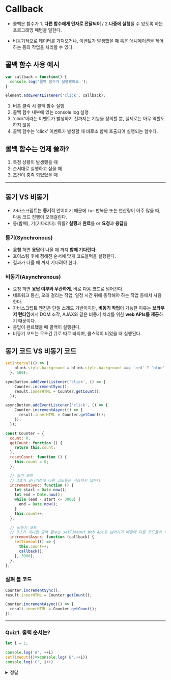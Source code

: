 # Callback

- 콜백은 함수가 1. **다른 함수에게 인자로 전달되어** / 2.**나중에 실행**될 수 있도록 하는 프로그래밍 패턴을 말한다.

- 비동기적으로 데이터를 가져오거나, 이벤트가 발생했을 때 혹은 애니메이션을 제어하는 등의 작업을 처리할 수 있다.

## 콜백 함수 사용 예시

```js
var callback = function() {
  console.log('콜백 함수가 실행됐어요.');
}

element.addEventListener('click', callback);
```

1) 버튼 클릭 시 콜백 함수 실행
2) 콜백 함수 내부에 있는 console.log 실행
3) 'click'이라는 이벤트가 발생하기 전까지는 기능을 정의할 뿐, 실제로는 아무 역할도 하지 않음
4) 콜백 함수는 'click' 이벤트가 발생할 때 비로소 함께 호출되어 실행되는 함수다.

## 콜백 함수는 언제 쓸까?

1) 특정 상황이 발생했을 때
2) 순서대로 실행하고 싶을 때
3) 조건이 충족 되었었을 때

---

## 동기 VS 비동기

- 자바스크립트는 **동기**적 언어이기 때문에 `for` 반복문 또는 연산량이 아주 많을 때, 다음 코드 진행이 오래걸린다.
- 동(함께), 기(기다리다): 뭐를? **실행**과 **완료**를 or **요청**과 **응답**을

### 동기(Synchronous)

- **요청** 하면 **응답**이 나올 때 까지 **함께 기다린다.**
- 호이스팅 후에 정해진 순서에 맞게 코드블럭을 실행한다.
- 결과가 나올 때 까지 기다려야 한다.

### 비동기(Asynchronous)

- 요청 하면 **응답 여부와 무관하게**, 바로 다음 코드로 넘어간다.
- 네트워크 통신, 오래 걸리는 작업, 일정 시간 뒤에 동작해야 하는 작업 등에서 사용한다.
- 자바스크립트 엔진은 단일 스레드 기반이지만, **비동기 작업**이 가능한 이유는 **브라우저 런타임**에서 DOM 조작, AJAX와 같은 비동기 처리를 위한 **web APIs를 제공**하기 때문이다.
- 응답이 완료됐을 때 콜백이 실행된다.
- 비동기 코드는 무조건 큐로 따로 빠지며, 콜스택이 비었을 때 실행된다.

## 동기 코드 VS 비동기 코드

```js
setInterval(() => {
    blink.style.background = blink.style.background === 'red' ? 'blue' : 'red';
  }, 500);

syncButton.addEventListener('click', () => {
    Counter.incrementSync();
    result.innerHTML = Counter.getCount();
  });

asyncButton.addEventListener('click', () => {
    Counter.incrementAsync(() => {
      result.innerHTML = Counter.getCount();
    });
  });
```

```js
const Counter = {
  count: 0,
  getCount: function () {
    return this.count;
  },
  resetCount: function () {
    this.count = 0;
  },

  // 동기 코드
  // 3초가 끝나기전에 다른 코드들은 작동하지 않는다.
  incrementSync: function () {
    let start = Date.now();
    let end = Date.now();
    while (end - start <= 3000) {
      end = Date.now();
    }
    this.count++;
  },

  // 비동기 코드
  // 3초가 지나면 콜백 함수는 setTimeout Web Api로 넘어가기 때문에 다른 코드들이 작동할 수 있다.
  incrementAsync: function (callback) {
    setTimeout(() => {
      this.count++;
      callback();
    }, 3000);
  },
};
```

### 살펴 볼 코드

```js
Counter.incrementSync();
result.innerHTML = Counter.getCount();
```

```js
Counter.incrementAsync(() => {
  result.innerHTML = Counter.getCount();
});
```

---

### Quiz1. 출력 순서는?

```js
let i = 1;

console.log('A', ++i)
setTimeout(()=>console.log('B',++i))
console.log('C', i++)
```

<details>
  <summary>정답</summary>
  <pre>
  A 2
  C 2
  B 4
  </pre>
</details>
